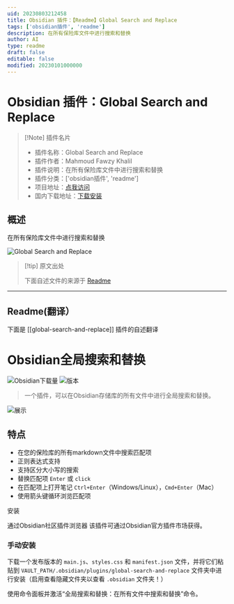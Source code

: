 ```yaml
---
uid: 20230803212458
title: Obsidian 插件：【Readme】Global Search and Replace
tags: ['obsidian插件', 'readme']
description: 在所有保险库文件中进行搜索和替换
author: AI
type: readme
draft: false
editable: false
modified: 20230101000000
---
```


# Obsidian 插件：Global Search and Replace

> [!Note] 插件名片
> - 插件名称：Global Search and Replace
> - 插件作者：Mahmoud Fawzy Khalil
> - 插件说明：在所有保险库文件中进行搜索和替换
> - 插件分类：['obsidian插件', 'readme']
> - 项目地址：[点我访问](https://github.com/MahmoudFawzyKhalil/obsidian-global-search-and-replace)
> - 国内下载地址：[下载安装](https://pkmer.cn/products/plugin/pluginMarket/?global-search-and-replace)

## 概述

在所有保险库文件中进行搜索和替换

![Global Search and Replace](https://cdn.pkmer.cn/covers/global-search-and-replace.gif!pkmer)

> [!tip] 原文出处
> 
>下面自述文件的来源于 [Readme](https://ghproxy.net/https://raw.githubusercontent.com/MahmoudFawzyKhalil/obsidian-global-search-and-replace/master/README.md)
> 

---

## Readme(翻译）

下面是 [[global-search-and-replace]] 插件的自述翻译



# Obsidian全局搜索和替换


![Obsidian下载量](https://img.shields.io/badge/dynamic/json?logo=obsidian&color=%23483699&label=downloads&query=%24%5B%22global-search-and-replace%22%5D.downloads&url=https%3A%2F%2Fraw.githubusercontent.com%2Fobsidianmd%2Fobsidian-releases%2Fmaster%2Fcommunity-plugin-stats.json)
![版本](https://img.shields.io/github/v/release/MahmoudFawzyKhalil/obsidian-global-search-and-replace?include_prereleases&color=blue)

> 一个插件，可以在Obsidian存储库的所有文件中进行全局搜索和替换。

![展示](https://user-images.githubusercontent.com/73137611/222190446-27b043f2-455b-4a97-a184-5d17f4e4c901.gif)

## 特点

- 在您的保险库的所有markdown文件中搜索匹配项
- 正则表达式支持
- 支持区分大小写的搜索
- 替换匹配项 `Enter` 或 `click`
- 在匹配项上打开笔记 `Ctrl+Enter`（Windows/Linux），`Cmd+Enter`（Mac）
- 使用箭头键循环浏览匹配项

安装

通过Obsidian社区插件浏览器
该插件可通过Obsidian官方插件市场获得。

### 手动安装
下载一个发布版本的 `main.js`、`styles.css` 和 `manifest.json` 文件，并将它们粘贴到 `VAULT_PATH/.obsidian/plugins/global-search-and-replace` 文件夹中进行安装（启用查看隐藏文件夹以查看 `.obsidian` 文件夹！）

使用命令面板并激活“全局搜索和替换：在所有文件中搜索和替换”命令。




